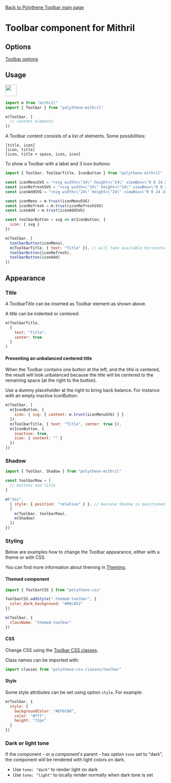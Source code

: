 [Back to Polythene Toolbar main page](../toolbar.md)

# Toolbar component for Mithril


## Options

[Toolbar options](../toolbar.md)


## Usage

<a href="https://jsfiddle.net/ArthurClemens/t5hhcuxn/" target="_blank"><img src="https://arthurclemens.github.io/assets/polythene/docs/try-out-green.gif" height="36" /></a>

~~~javascript
import m from "mithril"
import { Toolbar } from "polythene-mithril"

m(Toolbar, [
  // content elements
])
~~~

A Toolbar content consists of a list of elements. Some possibilities:

~~~
[title, icon]
[icon, title]
[icon, title + space, icon, icon]
~~~

To show a Toolbar with a label and 3 icon buttons:

~~~javascript
import { Toolbar, ToolbarTitle, IconButton } from "polythene-mithril"

const iconMenuSVG = "<svg width=\"24\" height=\"24\" viewBox=\"0 0 24 24\"><path d=\"M3 18h18v-2H3v2zm0-5h18v-2H3v2zm0-7v2h18V6H3z\"/></svg>"
const iconRefreshSVG = "<svg width=\"24\" height=\"24\" viewBox=\"0 0 24 24\"><path d=\"M17.65 6.35C16.2 4.9 14.21 4 12 4c-4.42 0-7.99 3.58-7.99 8s3.57 8 7.99 8c3.73 0 6.84-2.55 7.73-6h-2.08c-.82 2.33-3.04 4-5.65 4-3.31 0-6-2.69-6-6s2.69-6 6-6c1.66 0 3.14.69 4.22 1.78L13 11h7V4l-2.35 2.35z\"/></svg>"
const iconAddSVG = "<svg width=\"24\" height=\"24\" viewBox=\"0 0 24 24\"><path d=\"M19 13h-6v6h-2v-6H5v-2h6V5h2v6h6v2z\"/></svg>"

const iconMenu = m.trust(iconMenuSVG)
const iconRefresh = m.trust(iconRefreshSVG)
const iconAdd = m.trust(iconAddSVG)

const toolbarButton = svg => m(IconButton, {
  icon: { svg }
})

m(Toolbar, [
  toolbarButton(iconMenu),
  m(ToolbarTitle, { text: "Title" }), // will take available horizontal space
  toolbarButton(iconRefresh),
  toolbarButton(iconAdd)
])
~~~


## Appearance

### Title

A ToolbarTitle can be inserted as Toolbar element as shown above.

A title can be indented or centered:

~~~javascript
m(ToolbarTitle,
  {
    text: "Title",
    center: true
  }
)
~~~

#### Preventing an unbalanced centered title

When the Toolbar contains one button at the left, and the title is centered, the result will look unbalanced because the title will be centered to the remaining space (at the right to the button).

Use a dummy placeholder at the right to bring back balance. For instance with an empty inactive IconButton:

~~~javascript
m(Toolbar, [
  m(IconButton, {
    icon: { svg: { content: m.trust(iconMenuSVG) } }
  }),
  m(ToolbarTitle, { text: "Title", center: true }),
  m(IconButton, {
    inactive: true,
    icon: { content: "" }
  })
])
~~~

### Shadow

~~~javascript
import { Toolbar, Shadow } from "polythene-mithril"

const toolbarRow = [
  // buttons and title
]

m("div",
  { style: { position: "relative" } }, // because Shadow is positioned absolute
  [
    m(Toolbar, toolbarRow),
    m(Shadow)
  ])
})
~~~

### Styling

Below are examples how to change the Toolbar appearance, either with a theme or with CSS.

You can find more information about theming in  [Theming](../../theming.md).

#### Themed component

~~~javascript
import { ToolbarCSS } from "polythene-css"

ToolbarCSS.addStyle(".themed-toolbar", {
  color_dark_background: "#00c853"
})

m(Toolbar, {
  className: "themed-toolbar"
})
~~~

#### CSS

Change CSS using the [Toolbar CSS classes](../../../packages/polythene-css-classes/toolbar.js).

Class names can be imported with:

~~~javascript
import classes from "polythene-css-classes/toolbar"
~~~

#### Style

Some style attributes can be set using option `style`. For example:

~~~javascript
m(Toolbar, {
  style: {
    backgroundColor: "#EF6C00",
    color: "#fff",
    height: "72px"
  }
})
~~~

### Dark or light tone

If the component - or a component's parent - has option `tone` set to "dark", the component will be rendered with light colors on dark. 

* Use `tone: "dark"` to render light on dark
* Use `tone: "light"` to locally render normally when dark tone is set




